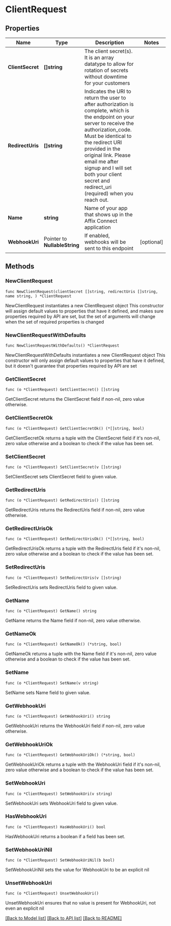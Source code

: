 # ClientRequest

## Properties

Name | Type | Description | Notes
------------ | ------------- | ------------- | -------------
**ClientSecret** | **[]string** | The client secret(s). It is an array datatype to allow for rotation of secrets without downtime for your customers  | 
**RedirectUris** | **[]string** | Indicates the URI to return the user to after authorization is complete, which is the endpoint on your server to receive the authorization_code.  Must be identical to the redirect URI provided in the original link.  Please email me after signup and I will set both your client secret and redirect_uri (required) when you reach out.  | 
**Name** | **string** | Name of your app that shows up in the Affix Connect application  | 
**WebhookUri** | Pointer to **NullableString** | If enabled, webhooks will be sent to this endpoint  | [optional] 

## Methods

### NewClientRequest

`func NewClientRequest(clientSecret []string, redirectUris []string, name string, ) *ClientRequest`

NewClientRequest instantiates a new ClientRequest object
This constructor will assign default values to properties that have it defined,
and makes sure properties required by API are set, but the set of arguments
will change when the set of required properties is changed

### NewClientRequestWithDefaults

`func NewClientRequestWithDefaults() *ClientRequest`

NewClientRequestWithDefaults instantiates a new ClientRequest object
This constructor will only assign default values to properties that have it defined,
but it doesn't guarantee that properties required by API are set

### GetClientSecret

`func (o *ClientRequest) GetClientSecret() []string`

GetClientSecret returns the ClientSecret field if non-nil, zero value otherwise.

### GetClientSecretOk

`func (o *ClientRequest) GetClientSecretOk() (*[]string, bool)`

GetClientSecretOk returns a tuple with the ClientSecret field if it's non-nil, zero value otherwise
and a boolean to check if the value has been set.

### SetClientSecret

`func (o *ClientRequest) SetClientSecret(v []string)`

SetClientSecret sets ClientSecret field to given value.


### GetRedirectUris

`func (o *ClientRequest) GetRedirectUris() []string`

GetRedirectUris returns the RedirectUris field if non-nil, zero value otherwise.

### GetRedirectUrisOk

`func (o *ClientRequest) GetRedirectUrisOk() (*[]string, bool)`

GetRedirectUrisOk returns a tuple with the RedirectUris field if it's non-nil, zero value otherwise
and a boolean to check if the value has been set.

### SetRedirectUris

`func (o *ClientRequest) SetRedirectUris(v []string)`

SetRedirectUris sets RedirectUris field to given value.


### GetName

`func (o *ClientRequest) GetName() string`

GetName returns the Name field if non-nil, zero value otherwise.

### GetNameOk

`func (o *ClientRequest) GetNameOk() (*string, bool)`

GetNameOk returns a tuple with the Name field if it's non-nil, zero value otherwise
and a boolean to check if the value has been set.

### SetName

`func (o *ClientRequest) SetName(v string)`

SetName sets Name field to given value.


### GetWebhookUri

`func (o *ClientRequest) GetWebhookUri() string`

GetWebhookUri returns the WebhookUri field if non-nil, zero value otherwise.

### GetWebhookUriOk

`func (o *ClientRequest) GetWebhookUriOk() (*string, bool)`

GetWebhookUriOk returns a tuple with the WebhookUri field if it's non-nil, zero value otherwise
and a boolean to check if the value has been set.

### SetWebhookUri

`func (o *ClientRequest) SetWebhookUri(v string)`

SetWebhookUri sets WebhookUri field to given value.

### HasWebhookUri

`func (o *ClientRequest) HasWebhookUri() bool`

HasWebhookUri returns a boolean if a field has been set.

### SetWebhookUriNil

`func (o *ClientRequest) SetWebhookUriNil(b bool)`

 SetWebhookUriNil sets the value for WebhookUri to be an explicit nil

### UnsetWebhookUri
`func (o *ClientRequest) UnsetWebhookUri()`

UnsetWebhookUri ensures that no value is present for WebhookUri, not even an explicit nil

[[Back to Model list]](../README.md#documentation-for-models) [[Back to API list]](../README.md#documentation-for-api-endpoints) [[Back to README]](../README.md)


